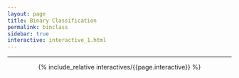 ```yaml
---
layout: page
title: Binary Classification
permalink: binclass
sidebar: true
interactive: interactive_1.html
---
```

---


<!-- The below line includes the interactive figure. Do not change! -->
<center>

{% include_relative interactives/{{page.interactive}} %}

</center>


